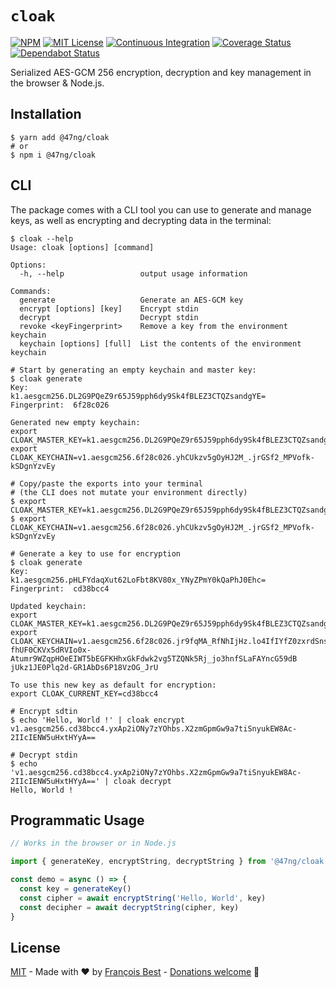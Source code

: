 # `cloak`

[![NPM](https://img.shields.io/npm/v/@47ng/cloak?color=red)](https://www.npmjs.com/package/@47ng/cloak)
[![MIT License](https://img.shields.io/github/license/47ng/cloak.svg?color=blue)](https://github.com/47ng/cloak/blob/next/LICENSE)
[![Continuous Integration](https://github.com/47ng/cloak/workflows/Continuous%20Integration/badge.svg?branch=next)](https://github.com/47ng/cloak/actions)
[![Coverage Status](https://coveralls.io/repos/github/47ng/cloak/badge.svg?branch=next)](https://coveralls.io/github/47ng/cloak?branch=next)
[![Dependabot Status](https://api.dependabot.com/badges/status?host=github&repo=47ng/cloak)](https://dependabot.com)

Serialized AES-GCM 256 encryption, decryption and key management in the browser & Node.js.

## Installation

```shell
$ yarn add @47ng/cloak
# or
$ npm i @47ng/cloak
```

## CLI

The package comes with a CLI tool you can use to generate and manage keys, as
well as encrypting and decrypting data in the terminal:

```shell
$ cloak --help
Usage: cloak [options] [command]

Options:
  -h, --help                 output usage information

Commands:
  generate                   Generate an AES-GCM key
  encrypt [options] [key]    Encrypt stdin
  decrypt                    Decrypt stdin
  revoke <keyFingerprint>    Remove a key from the environment keychain
  keychain [options] [full]  List the contents of the environment keychain

# Start by generating an empty keychain and master key:
$ cloak generate
Key:          k1.aesgcm256.DL2G9PQeZ9r65J59pph6dy9Sk4fBLEZ3CTQZsandgYE=
Fingerprint:  6f28c026

Generated new empty keychain:
export CLOAK_MASTER_KEY=k1.aesgcm256.DL2G9PQeZ9r65J59pph6dy9Sk4fBLEZ3CTQZsandgYE=
export CLOAK_KEYCHAIN=v1.aesgcm256.6f28c026.yhCUkzv5gOyHJ2M_.jrGSf2_MPVofk-kSDgnYzvEy

# Copy/paste the exports into your terminal
# (the CLI does not mutate your environment directly)
$ export CLOAK_MASTER_KEY=k1.aesgcm256.DL2G9PQeZ9r65J59pph6dy9Sk4fBLEZ3CTQZsandgYE=
$ export CLOAK_KEYCHAIN=v1.aesgcm256.6f28c026.yhCUkzv5gOyHJ2M_.jrGSf2_MPVofk-kSDgnYzvEy

# Generate a key to use for encryption
$ cloak generate
Key:          k1.aesgcm256.pHLFYdaqXut62LoFbt8KV80x_YNyZPmY0kQaPhJ0Ehc=
Fingerprint:  cd38bcc4

Updated keychain:
export CLOAK_MASTER_KEY=k1.aesgcm256.DL2G9PQeZ9r65J59pph6dy9Sk4fBLEZ3CTQZsandgYE=
export CLOAK_KEYCHAIN=v1.aesgcm256.6f28c026.jr9fqMA_RfNhIjHz.lo4IfIYfZ0zxrdSns_ibWq6YX1D5AnzN-fhUF0CKVx5dRVIo0x-Atumr9WZqpHOeEIWT5bEGFKHhxGkFdwk2vg5TZQNk5Rj_jo3hnfSLaFAYncG59dB  jUkz1JE0Plq2d-GR1AbDs6P18VzOG_JrU

To use this new key as default for encryption:
export CLOAK_CURRENT_KEY=cd38bcc4

# Encrypt sdtin
$ echo 'Hello, World !' | cloak encrypt
v1.aesgcm256.cd38bcc4.yxAp2iONy7zYOhbs.X2zmGpmGw9a7tiSnyukEW8Ac-2IIcIENW5uHxtHYyA==

# Decrypt stdin
$ echo 'v1.aesgcm256.cd38bcc4.yxAp2iONy7zYOhbs.X2zmGpmGw9a7tiSnyukEW8Ac-2IIcIENW5uHxtHYyA==' | cloak decrypt
Hello, World !
```

## Programmatic Usage

```ts
// Works in the browser or in Node.js

import { generateKey, encryptString, decryptString } from '@47ng/cloak'

const demo = async () => {
  const key = generateKey()
  const cipher = await encryptString('Hello, World', key)
  const decipher = await decryptString(cipher, key)
}
```

## License

[MIT](https://github.com/47ng/cloak/blob/master/LICENSE) - Made with ❤️ by [François Best](https://francoisbest.com) - [Donations welcome](https://paypal.me/francoisbest?locale.x=fr_FR) 🙏
